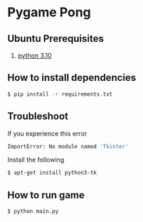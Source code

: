 # Pygame Pong

## Ubuntu Prerequisites

1. [python 3.10](https://www.python.org/downloads/)

## How to install dependencies

```bash
$ pip install -r requirements.txt
```

## Troubleshoot

If you experience this error

```bash
ImportError: No module named 'Tkinter'
```

Install the following

```bash
$ apt-get install python3-tk
```

## How to run game

```bash
$ python main.py
```
